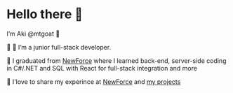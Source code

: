 # Hello there 👋

<!---<img src="https://raw.githubusercontent.com/MartinHeinz/MartinHeinz/master/wave.gif">--->

I’m Aki @mtgoat :goat: 

👀 :bug: I’m a junior full-stack developer.  

🌱 I graduated from [NewForce](https://newforce.co/) where I learned back-end, server-side coding in C#/.NET and SQL with React for full-stack integration and more

:fax: I'love to share my experince at [NewForce](https://newforce.co/)  and [my projects](https://github.com/mtgoat/Capstone_HeritageTree)

<!---
mtgoat/mtgoat is a ✨ special ✨ repository because its `README.md` (this file) appears on your GitHub profile.
You can click the Preview link to take a look at your changes.
--->

